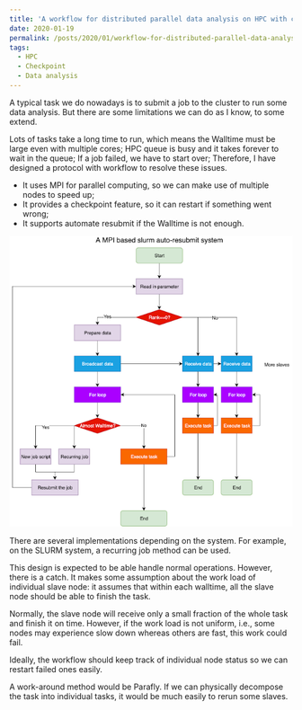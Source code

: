 ```yaml
---
title: 'A workflow for distributed parallel data analysis on HPC with checkpoint'
date: 2020-01-19
permalink: /posts/2020/01/workflow-for-distributed-parallel-data-analysis-on-hpc-with-checkpoint/
tags:
  - HPC
  - Checkpoint
  - Data analysis
---
```

A typical task we do nowadays is to submit a job to the cluster to run some data analysis. But there are some limitations we can do as I know, to some extend.

Lots of tasks take a long time to run, which means the Walltime must be large even with multiple cores;
HPC queue is busy and it takes forever to wait in the queue;
If a job failed, we have to start over;
Therefore, I have designed a protocol with workflow to resolve these issues.

* It uses MPI for parallel computing, so we can make use of multiple nodes to speed up;
* It provides a checkpoint feature, so it can restart if something went wrong;
* It supports automate resubmit if the Walltime is not enough.

![Figure 1](https://github.com/changliao/changliao.github.io/blob/main/_figure/data_analysis_mpi.png?raw=true)


There are several implementations depending on the system. For example, on the SLURM system, a recurring job method can be used.

This design is expected to be able handle normal operations. However, there is a catch. It makes some assumption about the work load of individual slave node: it assumes that within each walltime, all the slave node should be able to finish the task. 

Normally, the slave node will receive only a small fraction of the whole task and finish it on time. However, if the work load is not uniform, i.e., some nodes may experience slow down whereas others are fast, this work could fail.

Ideally, the workflow should keep track of individual node status so we can restart failed ones easily.

A work-around method would be Parafly. If we can physically decompose the task into individual tasks, it would be much easily to rerun some slaves.
